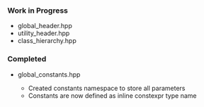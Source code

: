 ### Work in Progress
- global_header.hpp
- utility_header.hpp
- class_hierarchy.hpp

### Completed
- global_constants.hpp

  - Created constants namespace to store all parameters
  - Constants are now defined as inline constexpr type name  
